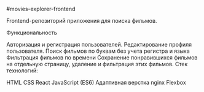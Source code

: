 #movies-explorer-frontend

Frontend-репозиторий приложения для поиска фильмов.

Функциональность

Авторизация и регистрация пользователей.
Редактирование профиля пользователя.
Поиск фильмов по буквам без учета регистра и языка
Фильтрация фильмов по времени
Сохранение понравившихся фильмов на отдельную страницу, удаление и фильтрация этих фильмов.
Стек технологий:

HTML
CSS
React
JavaScript (ES6)
Адаптивная верстка
nginx
Flexbox
